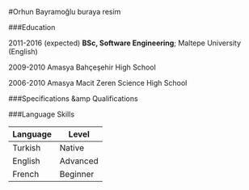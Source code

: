#Orhun Bayramoğlu
buraya resim

###Education


2011-2016 (expected)
	**BSc, Software Engineering**; Maltepe University (English)
		
2009-2010
	Amasya Bahçeşehir High School
		
2006-2010
	Amasya Macit Zeren Science High School

###Specifications &amp Qualifications

###Language Skills

| Language   | Level    |
|----------- |----------|
| Turkish    | Native   |
| English    | Advanced |
| French | Beginner |
